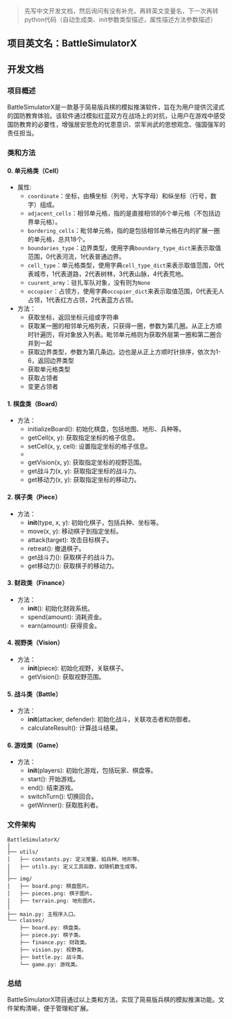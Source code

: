 > 先写中文开发文档，然后询问有没有补充，再转英文变量名，下一次再转python代码（自动生成类、init参数类型描述，属性描述方法参数描述）

## 项目英文名：BattleSimulatorX

## 开发文档

### 项目概述

BattleSimulatorX是一款基于简易版兵棋的模拟推演软件，旨在为用户提供沉浸式的国防教育体验。该软件通过模拟红蓝双方在战场上的对抗，让用户在游戏中感受国防教育的必要性，增强居安思危的忧患意识、崇军尚武的思想观念、强国强军的责任担当。

### 类和方法


#### 0. 单元格类（Cell）
- 属性:
  - `coordinate`：坐标，由横坐标（列号，大写字母）和纵坐标（行号，数字）组成。
  - `adjacent_cells`：相邻单元格，指的是直接相邻的6个单元格（不包括边界单元格）。
  - `bordering_cells`：毗邻单元格，指的是包括相邻单元格在内的扩展一圈的单元格，总共18个。
  - `boundaries_type`：边界类型，使用字典`boundary_type_dict`来表示取值范围，0代表河流，1代表普通边界。
  - `cell_type`：单元格类型，使用字典`cell_type_dict`来表示取值范围，0代表城市，1代表道路，2代表树林，3代表山脉，4代表荒地。
  - `cuurent_army`：驻扎军队对象，没有则为`None`
  - `occupier`：占领方，使用字典`occupier_dict`来表示取值范围，0代表无人占领，1代表红方占领，2代表蓝方占领。
- 方法：
  - 获取坐标，返回坐标元组或字符串
  - 获取某一圈的相邻单元格列表，只获得一圈，参数为第几圈。从正上方顺时针遍历，将对象放入列表。毗邻单元格则为获取外层第一圈和第二圈合并到一起
  - 获取边界类型，参数为第几条边。边也是从正上方顺时针排序，依次为1-6，返回边界类型
  - 获取单元格类型
  - 获取占领者
  - 变更占领者


#### 1. 棋盘类（Board）

- 方法：
  - initializeBoard(): 初始化棋盘，包括地图、地形、兵种等。
  - getCell(x, y): 获取指定坐标的格子信息。
  - setCell(x, y, cell): 设置指定坐标的格子信息。
  - 
  - getVision(x, y): 获取指定坐标的视野范围。
  - get战斗力(x, y): 获取指定坐标的战斗力。
  - get移动力(x, y): 获取指定坐标的移动力。

#### 2. 棋子类（Piece）

- 方法：
  - __init__(type, x, y): 初始化棋子，包括兵种、坐标等。
  - move(x, y): 移动棋子到指定坐标。
  - attack(target): 攻击目标棋子。
  - retreat(): 撤退棋子。
  - get战斗力(): 获取棋子的战斗力。
  - get移动力(): 获取棋子的移动力。

#### 3. 财政类（Finance）

- 方法：
  - __init__(): 初始化财政系统。
  - spend(amount): 消耗资金。
  - earn(amount): 获得资金。

#### 4. 视野类（Vision）

- 方法：
  - __init__(piece): 初始化视野，关联棋子。
  - getVision(): 获取视野范围。

#### 5. 战斗类（Battle）

- 方法：
  - __init__(attacker, defender): 初始化战斗，关联攻击者和防御者。
  - calculateResult(): 计算战斗结果。

#### 6. 游戏类（Game）

- 方法：
  - __init__(players): 初始化游戏，包括玩家、棋盘等。
  - start(): 开始游戏。
  - end(): 结束游戏。
  - switchTurn(): 切换回合。
  - getWinner(): 获取胜利者。

### 文件架构

```
BattleSimulatorX/
│
├── utils/
│   ├── constants.py: 定义常量，如兵种、地形等。
│   ├── utils.py: 定义工具函数，如随机数生成等。
│
├── img/
│   ├── board.png: 棋盘图片。
│   ├── pieces.png: 棋子图片。
│   ├── terrain.png: 地形图片。
│
├── main.py: 主程序入口。
└── classes/
    ├── board.py: 棋盘类。
    ├── piece.py: 棋子类。
    ├── finance.py: 财政类。
    ├── vision.py: 视野类。
    ├── battle.py: 战斗类。
    └── game.py: 游戏类。
```

### 总结

BattleSimulatorX项目通过以上类和方法，实现了简易版兵棋的模拟推演功能。文件架构清晰，便于管理和扩展。